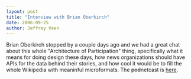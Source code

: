 ```yaml
--- 
layout: post
title: "Interview with Brian Oberkirch"
date: 2006-09-25
author: Jeffrey Veen
---
```

Brian Oberkirch stopped by a couple days ago and we had a great chat about this whole "Architecture of Participation" thing, specifically what it means for doing design these days, how news organizations should have APIs for the data behind their stories, and how cool it would be to fill the whole Wikipedia with meaninful microformats. The <s>pod</s>netcast is <a href="http://www.brianoberkirch.com/?p=700">here</a>.
&#8203;